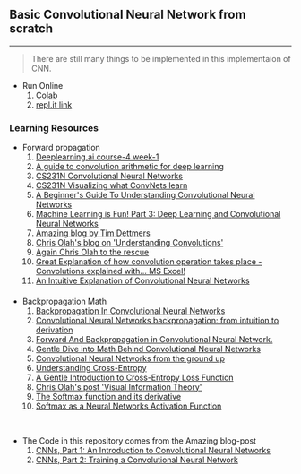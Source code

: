 ## Basic Convolutional Neural Network from scratch
____________________________


   > There are still many things to be implemented in this implementaion of CNN.


* Run Online
    1. [Colab](https://colab.research.google.com/drive/1dMj7gzznev5xdfTklzD3KSOuFI4yNjxk)
    2. [repl.it link](https://repl.it/@VaibhavSingh4/Convolutional-neural-network-from-scratch)

### Learning Resources

* Forward propagation
  1. [Deeplearning.ai course-4 week-1](https://www.coursera.org/learn/convolutional-neural-networks/home/week/1)
  2. [A guide to convolution arithmetic for deep learning](https://arxiv.org/abs/1603.07285)
  3. [CS231N Convolutional Neural Networks](http://cs231n.github.io/convolutional-networks/)
  4. [CS231N Visualizing what ConvNets learn](http://cs231n.github.io/understanding-cnn/)
  5. [A Beginner's Guide To Understanding Convolutional Neural Networks](https://adeshpande3.github.io/adeshpande3.github.io/A-Beginner's-Guide-To-Understanding-Convolutional-Neural-Networks/)
  6. [Machine Learning is Fun! Part 3: Deep Learning and Convolutional Neural Networks](https://medium.com/@ageitgey/machine-learning-is-fun-part-3-deep-learning-and-convolutional-neural-networks-f40359318721)
  7. [Amazing blog by Tim Dettmers](https://timdettmers.com/2015/03/26/convolution-deep-learning/)
  8. [Chris Olah's blog on 'Understanding Convolutions'](https://timdettmers.com/2015/03/26/convolution-deep-learning/)
  9. [Again Chris Olah to the rescue](http://colah.github.io/posts/2014-07-Conv-Nets-Modular/)
  10. [Great Explanation of how convolution operation takes place - Convolutions explained with… MS Excel!](https://medium.com/apache-mxnet/convolutions-explained-with-ms-excel-465d6649831c) 
  11. [An Intuitive Explanation of Convolutional Neural Networks](https://ujjwalkarn.me/2016/08/11/intuitive-explanation-convnets/)

#### 
* Backpropagation Math
    1. [Backpropagation In Convolutional Neural Networks](https://www.jefkine.com/general/2016/09/05/backpropagation-in-convolutional-neural-networks/)
    2. [Convolutional Neural Networks backpropagation: from intuition to derivation](https://grzegorzgwardys.wordpress.com/2016/04/22/8/)
    3. [Forward And Backpropagation in Convolutional Neural Network.](https://medium.com/@2017csm1006/forward-and-backpropagation-in-convolutional-neural-network-4dfa96d7b37e)
    4. [Gentle Dive into Math Behind Convolutional Neural Networks](https://towardsdatascience.com/gentle-dive-into-math-behind-convolutional-neural-networks-79a07dd44cf9)
    5. [Convolutional Neural Networks from the ground up](https://towardsdatascience.com/convolutional-neural-networks-from-the-ground-up-c67bb41454e1)
    6. [Understanding Cross-Entropy](https://rubikscode.net/2019/06/10/understanding-cross-entropy/)
    7. [A Gentle Introduction to Cross-Entropy Loss Function](https://sefiks.com/2017/12/17/a-gentle-introduction-to-cross-entropy-loss-function/)
    8. [Chris Olah's post 'Visual Information Theory'](http://colah.github.io/posts/2015-09-Visual-Information/)
    9. [The Softmax function and its derivative](https://eli.thegreenplace.net/2016/the-softmax-function-and-its-derivative/)
    10. [Softmax as a Neural Networks Activation Function](https://sefiks.com/2017/11/08/softmax-as-a-neural-networks-activation-function/)


<br>

* The Code in this repository comes from the Amazing blog-post
    1. [CNNs, Part 1: An Introduction to Convolutional Neural Networks](https://victorzhou.com/blog/intro-to-cnns-part-1/)
    2. [CNNs, Part 2: Training a Convolutional Neural Network](https://victorzhou.com/blog/intro-to-cnns-part-2/)
   
<br>

   

